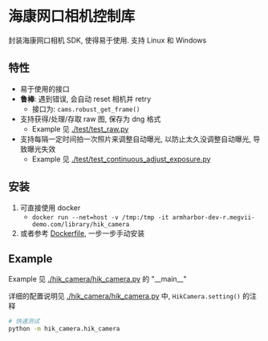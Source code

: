 # 海康网口相机控制库
封装海康网口相机 SDK, 使得易于使用. 支持 Linux 和 Windows

## 特性
- 易于使用的接口
- **鲁棒**: 遇到错误, 会自动 reset 相机并 retry
   - 接口为: `cams.robust_get_frame()`
- 支持获得/处理/存取 raw 图, 保存为 dng 格式
   - Example 见 [./test/test_raw.py](./test/test_raw.py)
- 支持每隔一定时间拍一次照片来调整自动曝光, 以防止太久没调整自动曝光, 导致曝光失效
   - Example 见 [./test/test_continuous_adjust_exposure.py](./test/test_continuous_adjust_exposure.py)



## 安装
1. 可直接使用 docker
   - `docker run --net=host -v /tmp:/tmp -it armharbor-dev-r.megvii-demo.com/library/hik_camera`
2. 或者参考 [Dockerfile](Dockerfile), 一步一步手动安装

## Example
Example 见 [./hik_camera/hik_camera.py](./hik_camera/hik_camera.py) 的 "\_\_main\_\_"

详细的配置说明见 [./hik_camera/hik_camera.py](./hik_camera/hik_camera.py#L78) 中, `HikCamera.setting()` 的注释

```bash
# 快速测试
python -m hik_camera.hik_camera
```

